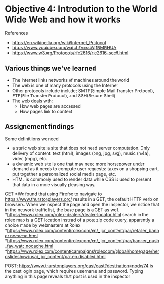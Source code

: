 # Objective 4: Introdution to the World Wide Web and how it works

References 
- https://en.wikipedia.org/wiki/Internet_Protocol
- https://www.youtube.com/watch?v=scWj1BMRHUA
- https://www.w3.org/Protocols/rfc2616/rfc2616-sec9.html

## Various things we've learned
- The Internet links networks of machines around the world
- The web is one of many protocols using the Internet
- Other protocols include include; SMTP(Simple Mail Transfer Protocol), FTP(File Transfer Protocol), and SSH(Secure Shell)
- The web deals with:
	* How web pages are accessed
	* How pages link to content

## Assignement findings

Some definitiions we need
- a static web site: a site that does not need server computation. Only delivery of content: text (html), images (png, jpg, svg), music (m4a), video (mpg), etc.
- a dynamic web site is one that may need more horsepower under demand as it needs to compute user requests: taxes on a shopping cart, put together a personalized social media page, etc.
- HTML is commonly used to render data while CSS is used to present that data in a more visually pleasing way.

GET
*We found that using Firefox to navigate to https://www.thurstonplayers.org/  results in a GET, the default HTTP verb on browsers.
When we inspect the page and open the inspector, we notice that in the network traffic list, the base page is a GET as well.
*https://www.rolex.com/rolex-dealers/dealer-locator.html search in the rolex map is a GET location instead of a post zip code query, apparently a choice made by webmasters at Rolex
*https://www.rolex.com/content/rolexcom/en/_jcr_content/par/retailer_banner.nocache.html
*https://www.rolex.com/content/rolexcom/en/_jcr_content/par/banner_push_fav_watc.nocache.html
*https://www.rolex.com/content/campaigns/rolexcom/global/homepage/heroslideshow/usa/_jcr_content/par.en.disabled.html

POST:
https://www.thurstonplayers.org/cast/cast?destination=node/74 is the cast login page, which requires username and password. Typing anything in this page reveals that post is used in the inspector
